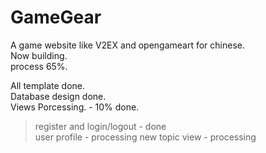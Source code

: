 GameGear
========

A game website like V2EX and opengameart for chinese.    
Now building.    
process 65%.    

All template done.    
Database design done.    
Views Porcessing.  -  10% done.
> register and login/logout - done    
> user profile - processing
> new topic view - processing
